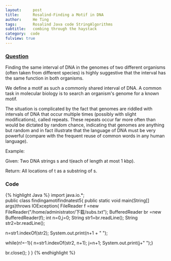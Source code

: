 ```yaml
---
layout:     post
title:      Rosalind-Finding a Motif in DNA
author:     He Ting
tags:       Rosalind Java code StringAlgorithms
subtitle:   combing through the haystack
category:  code
fulview: true
---
```

### [Question](http://rosalind.info/problems/subs/)
Finding the same interval of DNA in the genomes of two different organisms (often taken from different species) is highly suggestive that the interval has the same function in both organisms.

We define a motif as such a commonly shared interval of DNA. A common task in molecular biology is to search an organism's genome for a known motif.

The situation is complicated by the fact that genomes are riddled with intervals of DNA that occur multiple times (possibly with slight modifications), called repeats. These repeats occur far more often than would be dictated by random chance, indicating that genomes are anything but random and in fact illustrate that the language of DNA must be very powerful (compare with the frequent reuse of common words in any human language).

Example:

Given: Two DNA strings s and t(each of length at most 1 kbp). 

Return: All locations of t as a substring of s.

### Code
{% highlight Java %}
import java.io.*;                                                               
public class findingamotifindnatest5{
public static void main(String[] args)throws IOException{
FileReader f =new FileReader("/home/administrator/下载/subs.txt");
BufferedReader br =new BufferedReader(f);
int n=0,j=0; 
String str1=br.readLine();
String str2=br.readLine();

n=str1.indexOf(str2);
System.out.print(n+1 + " ");

while(n!=-1){
n=str1.indexOf(str2, n+1);
j=n+1; 
System.out.print(j+" ");}

br.close();
}
} 
{% endhighlight %}
